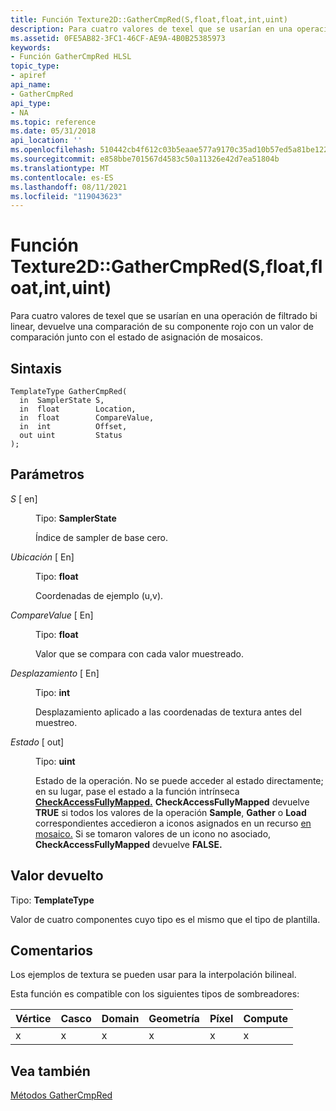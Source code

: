 ```yaml
---
title: Función Texture2D::GatherCmpRed(S,float,float,int,uint)
description: Para cuatro valores de texel que se usarían en una operación de filtrado bi linear, devuelve una comparación de su componente rojo con un valor de comparación junto con el estado de asignación de mosaicos. | Función Texture2D::GatherCmpRed(S,float,float,int,uint)
ms.assetid: 0FE5AB82-3FC1-46CF-AE9A-4B0B25385973
keywords:
- Función GatherCmpRed HLSL
topic_type:
- apiref
api_name:
- GatherCmpRed
api_type:
- NA
ms.topic: reference
ms.date: 05/31/2018
api_location: ''
ms.openlocfilehash: 510442cb4f612c03b5eaae577a9170c35ad10b57ed5a81be122872b23ee096ed
ms.sourcegitcommit: e858bbe701567d4583c50a11326e42d7ea51804b
ms.translationtype: MT
ms.contentlocale: es-ES
ms.lasthandoff: 08/11/2021
ms.locfileid: "119043623"
---
```

# <a name="texture2dgathercmpredsfloatfloatintuint-function"></a>Función Texture2D::GatherCmpRed(S,float,float,int,uint)

Para cuatro valores de texel que se usarían en una operación de filtrado bi linear, devuelve una comparación de su componente rojo con un valor de comparación junto con el estado de asignación de mosaicos.

## <a name="syntax"></a>Sintaxis


``` syntax
TemplateType GatherCmpRed(
  in  SamplerState S,
  in  float        Location,
  in  float        CompareValue,
  in  int          Offset,
  out uint         Status
);
```



## <a name="parameters"></a>Parámetros

<dl> <dt>

*S* \[ en\]
</dt> <dd>

Tipo: **SamplerState**

Índice de sampler de base cero.

</dd> <dt>

*Ubicación* \[ En\]
</dt> <dd>

Tipo: **float**

Coordenadas de ejemplo (u,v).

</dd> <dt>

*CompareValue* \[ En\]
</dt> <dd>

Tipo: **float**

Valor que se compara con cada valor muestreado.

</dd> <dt>

*Desplazamiento* \[ En\]
</dt> <dd>

Tipo: **int**

Desplazamiento aplicado a las coordenadas de textura antes del muestreo.

</dd> <dt>

*Estado* \[ out\]
</dt> <dd>

Tipo: **uint**

Estado de la operación. No se puede acceder al estado directamente; en su lugar, pase el estado a la función intrínseca [**CheckAccessFullyMapped.**](checkaccessfullymapped.md) **CheckAccessFullyMapped** devuelve **TRUE** si todos los valores de la operación **Sample**, **Gather** o **Load** correspondientes accedieron a iconos asignados en un recurso [en mosaico.](/windows/desktop/direct3d11/direct3d-11-2-features) Si se tomaron valores de un icono no asociado, **CheckAccessFullyMapped** devuelve **FALSE.**

</dd> </dl>

## <a name="return-value"></a>Valor devuelto

Tipo: **TemplateType**

Valor de cuatro componentes cuyo tipo es el mismo que el tipo de plantilla.

## <a name="remarks"></a>Comentarios

Los ejemplos de textura se pueden usar para la interpolación bilineal.

Esta función es compatible con los siguientes tipos de sombreadores:



| Vértice | Casco | Domain | Geometría | Píxel | Compute |
|--------|------|--------|----------|-------|---------|
| x      | x    | x      | x        | x     | x       |



 

## <a name="see-also"></a>Vea también

<dl> <dt>

[Métodos GatherCmpRed](texture2d-gathercmpred.md)
</dt> </dl>

 

 
